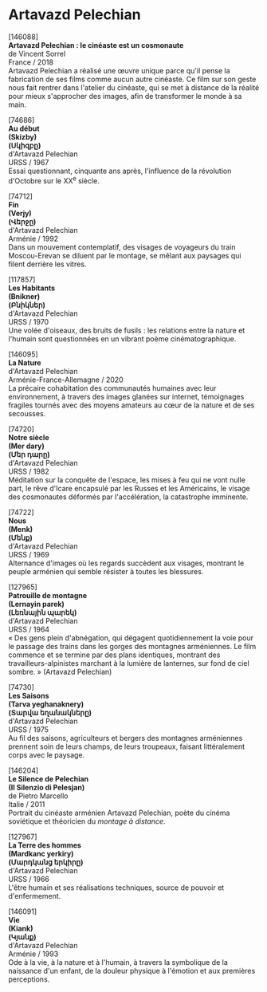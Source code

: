 # Artavazd Pelechian

[146088]  
**Artavazd Pelechian : le cinéaste est un cosmonaute**  
de Vincent Sorrel  
France / 2018  
Artavazd Pelechian a réalisé une œuvre unique parce qu'il pense la fabrication de ses films comme aucun autre cinéaste. Ce film sur son geste nous fait rentrer dans l'atelier du cinéaste, qui se met à distance de la réalité pour mieux s'approcher des images, afin de transformer le monde à sa main.

[74686]  
**Au début**  
**(Skizby)**  
**(Սկիզբը)**  
d'Artavazd Pelechian  
URSS / 1967  
Essai questionnant, cinquante ans après, l'influence de la révolution d'Octobre sur le XX<sup>e</sup> siècle.

[74712]  
**Fin**  
**(Verjy)**  
**(Վերջը)**  
d'Artavazd Pelechian  
Arménie / 1992  
Dans un mouvement contemplatif, des visages de voyageurs du train Moscou-Erevan se diluent par le montage, se mêlant aux paysages qui filent derrière les vitres.

[117857]  
**Les Habitants**  
**(Bnikner)**  
**(Բնիկներ)**  
d'Artavazd Pelechian  
URSS / 1970  
Une volée d'oiseaux, des bruits de fusils : les relations entre la nature et l'humain sont questionnées en un vibrant poème cinématographique.

[146095]  
**La Nature**  
d'Artavazd Pelechian  
Arménie-France-Allemagne / 2020  
La précaire cohabitation des communautés humaines avec leur environnement, à travers des images glanées sur internet, témoignages fragiles tournés avec des moyens amateurs au cœur de la nature et de ses secousses.

[74720]  
**Notre siècle**  
**(Mer dary)**  
**(Մեր դարը)**  
d'Artavazd Pelechian  
URSS / 1982  
Méditation sur la conquête de l'espace, les mises à feu qui ne vont nulle part, le rêve d'Icare encapsulé par les Russes et les Américains, le visage des cosmonautes déformés par l'accélération, la catastrophe imminente.

[74722]  
**Nous**  
**(Menk)**  
**(Մենք)**  
d'Artavazd Pelechian  
URSS / 1969  
Alternance d'images où les regards succèdent aux visages, montrant le peuple arménien qui semble résister à toutes les blessures.

[127965]  
**Patrouille de montagne**  
**(Lernayin parek)**  
**(Լեռնային պարեկ)**  
d'Artavazd Pelechian  
URSS / 1964  
« Des gens plein d'abnégation, qui dégagent quotidiennement la voie pour le passage des trains dans les gorges des montagnes arméniennes. Le film commence et se termine par des plans identiques, montrant des travailleurs-alpinistes marchant à la lumière de lanternes, sur fond de ciel sombre. » (Artavazd Pelechian)

[74730]  
**Les Saisons**  
**(Tarva yeghanaknery)**  
**(Տարվա եղանակները)**  
d'Artavazd Pelechian  
URSS / 1975  
Au fil des saisons, agriculteurs et bergers des montagnes arméniennes prennent soin de leurs champs, de leurs troupeaux, faisant littéralement corps avec le paysage.

[146204]  
**Le Silence de Pelechian**  
**(Il Silenzio di Pelesjan)**  
de Pietro Marcello  
Italie / 2011  
Portrait du cinéaste arménien Artavazd Pelechian, poète du cinéma soviétique et théoricien du _montage à distance_.

[127967]  
**La Terre des hommes**  
**(Mardkanc yerkiry)**  
**(Մարդկանց երկիրը)**  
d'Artavazd Pelechian  
URSS / 1966  
L'être humain et ses réalisations techniques, source de pouvoir et d'enfermement.

[146091]  
**Vie**  
**(Kiank)**  
**(Կյանք)**  
d'Artavazd Pelechian  
Arménie / 1993  
Ode à la vie, à la nature et à l'humain, à travers la symbolique de la naissance d'un enfant, de la douleur physique à l'émotion et aux premières perceptions.


